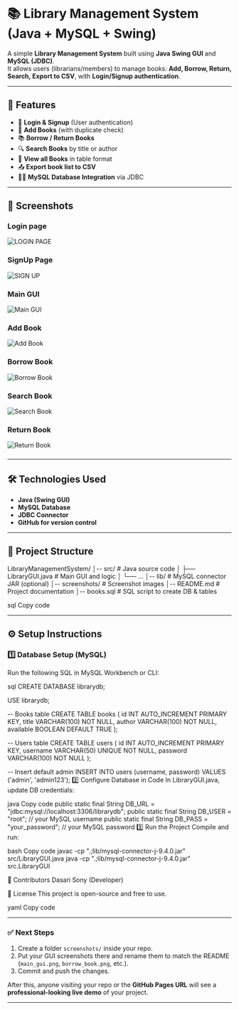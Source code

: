 # 📚 Library Management System (Java + MySQL + Swing)

A simple **Library Management System** built using **Java Swing GUI** and **MySQL (JDBC)**.  
It allows users (librarians/members) to manage books: **Add, Borrow, Return, Search, Export to CSV**, with **Login/Signup authentication**.

---

## 🚀 Features
- 🔑 **Login & Signup** (User authentication)
- 📖 **Add Books** (with duplicate check)
- 📚 **Borrow / Return Books**
- 🔍 **Search Books** by title or author
- 📑 **View all Books** in table format
- 📤 **Export book list to CSV**
- 👨‍💻 **MySQL Database Integration** via JDBC

---

## 📸 Screenshots

### Login page
![LOGIN PAGE](screenshots/LOGIN_PAGE.png)

### SignUp Page
![SIGN UP](screenshots/SIGN_UP.png)

### Main GUI
![Main GUI](screenshots/MAIN_GUI.png)

### Add Book
![Add Book](screenshots/ADD_BOOK.png)

### Borrow Book
![Borrow Book](screenshots/BORROW_BOOK.png)

### Search Book
![Search Book](screenshots/SEARCH_BOOK.png)

### Return Book
![Return Book](screenshots/RETURN_BOOK.png)

###

---

## 🛠️ Technologies Used
- **Java (Swing GUI)**
- **MySQL Database**
- **JDBC Connector**
- **GitHub for version control**

---

## 📂 Project Structure
LibraryManagementSystem/
│-- src/ # Java source code
│ ├── LibraryGUI.java # Main GUI and logic
│ └── ...
│-- lib/ # MySQL connector JAR (optional)
│-- screenshots/ # Screenshot images
│-- README.md # Project documentation
│-- books.sql # SQL script to create DB & tables

sql
Copy code

---

## ⚙️ Setup Instructions

### 1️⃣ Database Setup (MySQL)
Run the following SQL in MySQL Workbench or CLI:

sql
CREATE DATABASE librarydb;

USE librarydb;

-- Books table
CREATE TABLE books (
    id INT AUTO_INCREMENT PRIMARY KEY,
    title VARCHAR(100) NOT NULL,
    author VARCHAR(100) NOT NULL,
    available BOOLEAN DEFAULT TRUE
);

-- Users table
CREATE TABLE users (
    id INT AUTO_INCREMENT PRIMARY KEY,
    username VARCHAR(50) UNIQUE NOT NULL,
    password VARCHAR(100) NOT NULL
);

-- Insert default admin
INSERT INTO users (username, password) VALUES ('admin', 'admin123');
2️⃣ Configure Database in Code
In LibraryGUI.java, update DB credentials:

java
Copy code
public static final String DB_URL  = "jdbc:mysql://localhost:3306/librarydb";
public static final String DB_USER = "root";           // your MySQL username
public static final String DB_PASS = "your_password";  // your MySQL password
3️⃣ Run the Project
Compile and run:

bash
Copy code
javac -cp ".;lib/mysql-connector-j-9.4.0.jar" src/LibraryGUI.java
java -cp ".;lib/mysql-connector-j-9.4.0.jar" src.LibraryGUI

👥 Contributors
Dasari Sony (Developer)

📜 License
This project is open-source and free to use.

yaml
Copy code

---

### ✅ Next Steps
1. Create a folder `screenshots/` inside your repo.  
2. Put your GUI screenshots there and rename them to match the README (`main_gui.png`, `borrow_book.png`, etc.).  
3. Commit and push the changes.  

After this, anyone visiting your repo or the **GitHub Pages URL** will see a **professional-looking live demo** of your project.  

---

